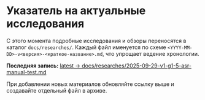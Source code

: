 # Указатель на актуальные исследования

С этого момента подробные исследования и обзоры переносятся в каталог `docs/researches/`.
Каждый файл именуется по схеме `<YYYY-MM-DD>-v<версия>-<краткое-название>.md`, что упрощает ведение хронологии.

**Последняя запись:** [latest → docs/researches/2025-09-29-v1-g1-5-asr-manual-test.md](docs/researches/2025-09-29-v1-g1-5-asr-manual-test.md)

При добавлении новых материалов обновляйте ссылку выше и создавайте отдельный файл в архиве.
